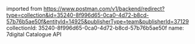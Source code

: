 imported from https://www.postman.com/v1/backend/redirect?type=collection&id=35240-8f996d65-0ca0-4d72-b8cd-57b76b5ae50f&entityId=14925&publisherType=team&publisherId=37129
collectionId: 35240-8f996d65-0ca0-4d72-b8cd-57b76b5ae50f
name: 7digital Catalogue API